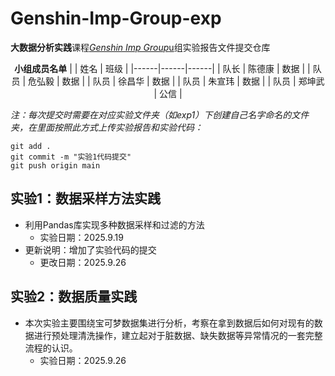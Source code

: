 # Genshin-Imp-Group-exp
**大数据分析实践**课程<u>*Genshin Imp Group*u</u>组实验报告文件提交仓库

<div align="center">
  
**小组成员名单**
|  | 姓名 | 班级 |
|------|------|------|
| 队长 | 陈德康 | 数据 |
| 队员 | 危弘毅 | 数据 |
| 队员 | 徐昌华 | 数据 |
| 队员 | 朱宣玮 | 数据 |
| 队员 | 郑坤武 | 公信 |

</div>

*注：每次提交时需要在对应实验文件夹（如exp1）下创建自己名字命名的文件夹，在里面按照此方式上传实验报告和实验代码：*

```
git add .
git commit -m "实验1代码提交"
git push origin main
```

## 实验1：数据采样方法实践
- 利用Pandas库实现多种数据采样和过滤的方法
  - 实验日期：2025.9.19
- 更新说明：增加了实验代码的提交
  - 更改日期：2025.9.26

## 实验2：数据质量实践
- 本次实验主要围绕宝可梦数据集进行分析，考察在拿到数据后如何对现有的数据进行预处理清洗操作，建立起对于脏数据、缺失数据等异常情况的一套完整流程的认识。
  - 实验日期：2025.9.26
